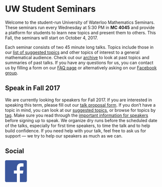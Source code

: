 # UW Student Seminars

Welcome to the student-run University of Waterloo Mathematics Seminars. These seminars run
every Wednesday at 5:30 PM in <strong>MC 4045</strong> and provide a platform for students
to learn new topics and present them to others. This Fall, the seminars will start on
October 4, 2017.

Each seminar consists of two 45 minute long talks. Topics include those in our [list of
suggested topics](/potential-topics/) and other topics of interest to a general mathematical
audience. Check out our [archive](/archive/) to look at past topics and summaries of past
talks. If you have any questions for us, you can contact us by filling a form on our [FAQ
page](/faq/) or alternatively asking on our [Facebook
group](https://www.facebook.com/groups/334849026859566/).

## Speak in Fall 2017

We are currently looking for speakers for Fall 2017. If you are interested in speaking this
term, please fill out our [talk proposal form](/submit-talk/). If you don’t have a topic in
mind, you can look at our [suggested topics](/potential-topics/), or browse for topics by
[tag](/tag/). Make sure you read through the [important information for
speakers](/important-information/) before signing up to speak. We organize dry runs before
the scheduled date of the talks, especially for first time speakers, to time the talk and to
help build confidence. If you need help with your talk, feel free to ask us for support — we
try to help our speakers as much as we can.

## Social

[![Facebook group](/images/FB-f-Logo__blue_72.png)](
https://www.facebook.com/groups/334849026859566/)
